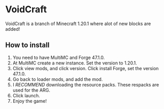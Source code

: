 # VoidCraft
VoidCraft is a branch of Minecraft 1.20.1 where alot of new blocks are added!
## How to install
1. You need to have MultiMC and Forge 47.1.0.
2. At MultiMC create a new instance. Set the version to 1.20.1.
3. Click view mods, and click version. Click install Forge, set the version 47.1.0.
4. Go back to loader mods, and add the mod.
5. I *RECOMMEND* downloading the resource packs. These respacks are used for the ARG.
6. Click launch.
7. Enjoy the game!
